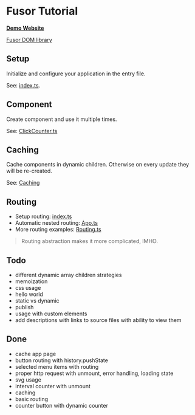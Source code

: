 # Fusor Tutorial

**[Demo Website](https://fusorjs.github.io/tutorial/)**

[Fusor DOM library](https://github.com/fusorjs/dom#readme)

## Setup

Initialize and configure your application in the entry file.

See: [index.ts](src/index.ts).

## Component

Create component and use it multiple times.

See: [ClickCounter.ts](src/component/ClickCounter.ts)

## Caching

Cache components in dynamic children.
Otherwise on every update they will be re-created.

See: [Caching](src/component/Caching.ts)

## Routing

- Setup routing: [index.ts](src/index.ts)
- Automatic nested routing: [App.ts](src/component/App.ts)
- More routing examples: [Routing.ts](src/component/Routing.ts)

> Routing abstraction makes it more complicated, IMHO.

## Todo

- different dynamic array children strategies
- memoization
- css usage
- hello world
- static vs dynamic
- publish
- usage with custom elements
- add descriptions with links to source files with ability to view them

## Done

- cache app page
- button routing with history.pushState
- selected menu items with routing
- proper http request with unmount, error handling, loading state
- svg usage
- interval counter with unmount
- caching
- basic routing
- counter button with dynamic counter
